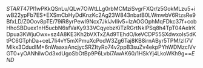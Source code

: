 $START$47Pl1wPKkQSnLu/QLw7OiWtLLg0rbMCMziSvgrFXQr/z5GokMLzu5+iwB22ypFb7ES+EXSmCbHyDdKnzKc2Ag23W843nbatB0LWmwbV6RtzsRe9BfxLD/Z0Oov8pTE/79iR8yrPewI9Ncx7JklJvIIiv5+lzAOGOphMqFDkc37f+cobHhoSBDuex1nH5ucbN6sfVaKy933VCqyebzKiTzRGrtNkIPSq8h4TpT04AeIrKDpua3KWjuOwx+sz4A8KE3Kh2bVXTxZAd9TEhdO/keVCDP55SXdwxoIs5dKtPC6GTphDa+ceL7Ii4vY5mXPmuXcPodW3Zg6Taj8KB8irnAByr5TPM/zII7VMlkx3CdudIM+6nWaaxaAncjycSRZItyRo74v2ppB3suZv4ekpPYhWDMzclVvGT0+yOANhilwOd3xdUgoSbOtBp9P6Lvbi7AwAK60/1HSkYj4LkoWKh9g==$END$